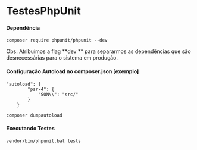 # TestesPhpUnit


#### Dependência

```shell
composer require phpunit/phpunit --dev
```
Obs: Atribuímos a flag **dev ** para separarmos as dependências que são desnecessárias para o sistema em produção.

#### Configuração Autoload no composer.json [exemplo]
```
"autoload": {
        "psr-4": {
            "SON\\": "src/"            
        }
    }
```

```shell
composer dumpautoload
```

#### Executando Testes
```shell
vendor/bin/phpunit.bat tests
```